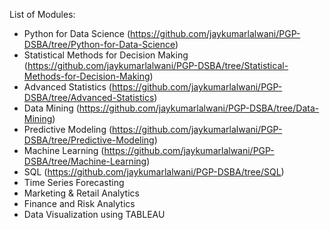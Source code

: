 List of Modules:
* Python for Data Science (https://github.com/jaykumarlalwani/PGP-DSBA/tree/Python-for-Data-Science)
* Statistical Methods for Decision Making (https://github.com/jaykumarlalwani/PGP-DSBA/tree/Statistical-Methods-for-Decision-Making)
* Advanced Statistics (https://github.com/jaykumarlalwani/PGP-DSBA/tree/Advanced-Statistics)
* Data Mining (https://github.com/jaykumarlalwani/PGP-DSBA/tree/Data-Mining)
* Predictive Modeling (https://github.com/jaykumarlalwani/PGP-DSBA/tree/Predictive-Modeling)
* Machine Learning (https://github.com/jaykumarlalwani/PGP-DSBA/tree/Machine-Learning)
* SQL (https://github.com/jaykumarlalwani/PGP-DSBA/tree/SQL)
* Time Series Forecasting
* Marketing & Retail Analytics
* Finance and Risk Analytics
* Data Visualization using TABLEAU
